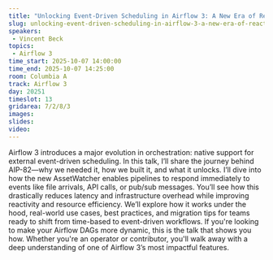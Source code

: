 ```yaml
---
title: "Unlocking Event-Driven Scheduling in Airflow 3: A New Era of Reactive Data Pipelines"
slug: unlocking-event-driven-scheduling-in-airflow-3-a-new-era-of-reactive-data-pipelines
speakers:
 - Vincent Beck
topics:
 - Airflow 3
time_start: 2025-10-07 14:00:00
time_end: 2025-10-07 14:25:00
room: Columbia A
track: Airflow 3
day: 20251
timeslot: 13
gridarea: 7/2/8/3
images: 
slides:
video:
---
```


Airflow 3 introduces a major evolution in orchestration: native support for external event-driven scheduling. In this talk, I’ll share the journey behind AIP-82—why we needed it, how we built it, and what it unlocks. I’ll dive into how the new AssetWatcher enables pipelines to respond immediately to events like file arrivals, API calls, or pub/sub messages. You’ll see how this drastically reduces latency and infrastructure overhead while improving reactivity and resource efficiency. We’ll explore how it works under the hood, real-world use cases, best practices, and migration tips for teams ready to shift from time-based to event-driven workflows. If you're looking to make your Airflow DAGs more dynamic, this is the talk that shows you how. Whether you're an operator or contributor, you'll walk away with a deep understanding of one of Airflow 3’s most impactful features.